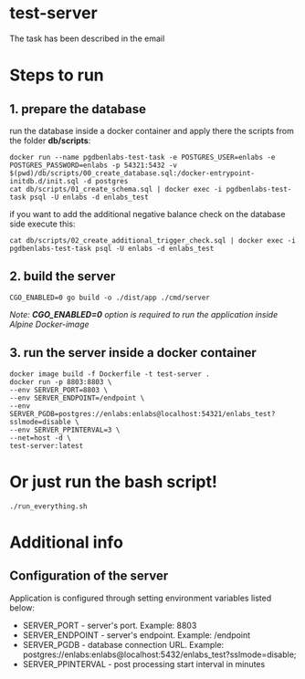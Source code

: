 # test-server

The task has been described in the email
  
# Steps to run

## 1. prepare the database
run the database inside a docker container and apply there the scripts from the folder **db/scripts**:
```
docker run --name pgdbenlabs-test-task -e POSTGRES_USER=enlabs -e POSTGRES_PASSWORD=enlabs -p 54321:5432 -v $(pwd)/db/scripts/00_create_database.sql:/docker-entrypoint-initdb.d/init.sql -d postgres
cat db/scripts/01_create_schema.sql | docker exec -i pgdbenlabs-test-task psql -U enlabs -d enlabs_test 
```
if you want to add the additional negative balance check on the database side execute this:
```
cat db/scripts/02_create_additional_trigger_check.sql | docker exec -i pgdbenlabs-test-task psql -U enlabs -d enlabs_test
```
## 2. build the server
```
CGO_ENABLED=0 go build -o ./dist/app ./cmd/server  
```
*Note: **CGO_ENABLED=0** option is required to run the application inside Alpine Docker-image*

## 3. run the server inside a docker container
```
docker image build -f Dockerfile -t test-server .
docker run -p 8803:8803 \
--env SERVER_PORT=8803 \
--env SERVER_ENDPOINT=/endpoint \
--env SERVER_PGDB=postgres://enlabs:enlabs@localhost:54321/enlabs_test?sslmode=disable \
--env SERVER_PPINTERVAL=3 \
--net=host -d \
test-server:latest
```
# Or just run the bash script!
```
./run_everything.sh
```
# Additional info
## Configuration of the server
Application is configured through setting environment variables listed below:  
  * SERVER_PORT - server's port. Example: 8803
  * SERVER_ENDPOINT - server's endpoint. Example: /endpoint
  * SERVER_PGDB - database connection URL. Example: postgres://enlabs:enlabs@localhost:5432/enlabs_test?sslmode=disable;
  * SERVER_PPINTERVAL - post processing start interval in minutes
